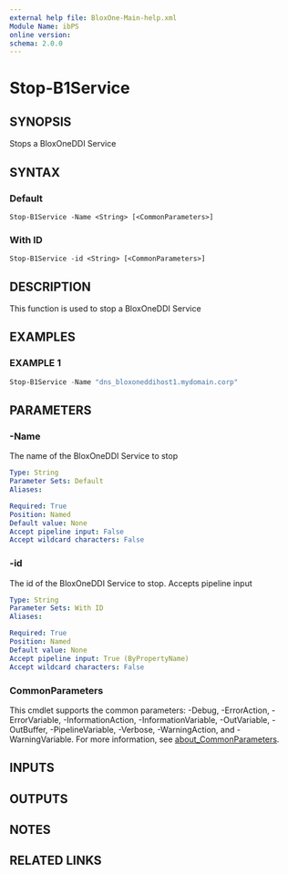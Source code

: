 ```yaml
---
external help file: BloxOne-Main-help.xml
Module Name: ibPS
online version:
schema: 2.0.0
---
```


# Stop-B1Service

## SYNOPSIS
Stops a BloxOneDDI Service

## SYNTAX

### Default
```
Stop-B1Service -Name <String> [<CommonParameters>]
```

### With ID
```
Stop-B1Service -id <String> [<CommonParameters>]
```

## DESCRIPTION
This function is used to stop a BloxOneDDI Service

## EXAMPLES

### EXAMPLE 1
```powershell
Stop-B1Service -Name "dns_bloxoneddihost1.mydomain.corp"
```

## PARAMETERS

### -Name
The name of the BloxOneDDI Service to stop

```yaml
Type: String
Parameter Sets: Default
Aliases:

Required: True
Position: Named
Default value: None
Accept pipeline input: False
Accept wildcard characters: False
```

### -id
The id of the BloxOneDDI Service to stop.
Accepts pipeline input

```yaml
Type: String
Parameter Sets: With ID
Aliases:

Required: True
Position: Named
Default value: None
Accept pipeline input: True (ByPropertyName)
Accept wildcard characters: False
```

### CommonParameters
This cmdlet supports the common parameters: -Debug, -ErrorAction, -ErrorVariable, -InformationAction, -InformationVariable, -OutVariable, -OutBuffer, -PipelineVariable, -Verbose, -WarningAction, and -WarningVariable. For more information, see [about_CommonParameters](http://go.microsoft.com/fwlink/?LinkID=113216).

## INPUTS

## OUTPUTS

## NOTES

## RELATED LINKS
